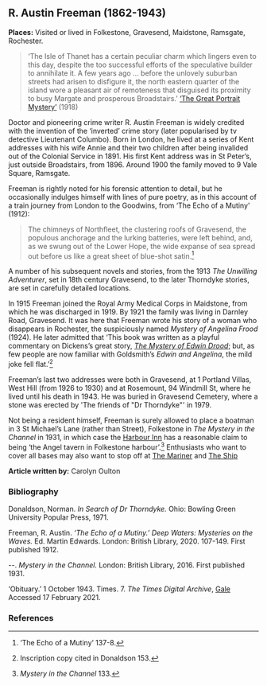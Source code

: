 ## R. Austin Freeman (1862-1943)

**Places:** Visited or lived in Folkestone, Gravesend, Maidstone, Ramsgate, Rochester.

>‘The Isle of Thanet has a certain peculiar charm which lingers even to this day, despite the too successful efforts of the speculative builder to annihilate it. A few years ago … before the unlovely suburban streets had arisen to disfigure it, the north eastern quarter of the island wore a pleasant air of remoteness that disguised its proximity to busy Margate and prosperous Broadstairs.’ 
[‘The Great Portrait Mystery’](http://gutenberg.net.au/ebooks05/0500471.txt) (1918)

Doctor and pioneering crime writer R. Austin Freeman is widely credited with the invention of the ‘inverted’ crime story (later popularised by tv detective Lieutenant Columbo). Born in London, he lived at a series of Kent addresses with his wife Annie and their two children after being invalided out of the Colonial Service in 1891.
His first Kent address was in St Peter’s, just outside Broadstairs, from 1896. Around 1900 the family moved to 9 Vale Square, Ramsgate.  

Freeman is rightly noted for his forensic attention to detail, but he occasionally indulges himself with lines of pure poetry, as in this account of a train journey from London to the Goodwins, from ‘The Echo of a Mutiny’ (1912):

>The chimneys of Northfleet, the clustering roofs of Gravesend, the populous anchorage and the lurking batteries, were left behind, and, as we swung out of the Lower Hope, the wide expanse of sea spread out before us like a great sheet of blue-shot satin.[^ref1] 

A number of his subsequent novels and stories, from the 1913 _The Unwilling Adventurer_, set in 18th century Gravesend, to the later Thorndyke stories, are set in carefully detailed locations. 

In 1915 Freeman joined the Royal Army Medical Corps in Maidstone, from which he was discharged in 1919. By 1921 the family was living in Darnley Road, Gravesend. It was here that Freeman wrote his story of a woman who disappears in Rochester, the suspiciously named _Mystery of Angelina Frood_ (1924). He later admitted that ‘This book was written as a playful commentary on Dickens’s great story, [_The Mystery of Edwin Drood_](/dickens/edwin-drood-curated-walk); but, as few people are now familiar with Goldsmith’s _Edwin and Angelina_, the mild joke fell flat.’[^ref2] 

Freeman’s last two addresses were both in Gravesend, at 1 Portland Villas, West Hill (from 1926 to 1930) and at Rosemount, 94 Windmill St, where he lived until his death in 1943. He was buried in Gravesend Cemetery, where a stone was erected by 'The friends of "Dr Thorndyke"' in 1979.

Not being a resident himself, Freeman is surely allowed to place a boatman in 3 St Michael’s Lane (rather than Street), Folkestone in _The Mystery in the Channel_ in 1931, in which case the [Harbour Inn](http://www.dover-kent.com/Harbour-Inn-Folkestone.html) has a reasonable claim to being ‘the Angel tavern in Folkestone harbour’.[^ref3]  Enthusiasts who want to cover all bases may also want to stop off at [The Mariner]( http://www.dover-kent.com/Mariner-Folkestone.html) and [The Ship]( http://www.dover-kent.com/Ship-Inn-Folkestone.html)

**Article written by:** Carolyn Oulton

### Bibliography

Donaldson, Norman. _In Search of Dr Thorndyke._ Ohio: Bowling Green University Popular Press, 1971.   

Freeman, R. Austin. _‘The Echo of a Mutiny.’ Deep Waters: Mysteries on the Waves._ Ed. Martin Edwards. London: British Library, 2020. 107-149. First published 1912.

--. _Mystery in the Channel._ London: British Library, 2016. First published 1931.

‘Obituary.’ 1 October 1943. Times. 7. _The Times Digital Archive_, [Gale](link.gale.com/apps/doc/CS119618881/GDCS?u=ccc_uni&sid=GDCS&xid=c53573ce.) Accessed 17 February 2021.

### References

[^ref1]:  ‘The Echo of a Mutiny’ 137-8.   
[^ref2]:  Inscription copy cited in Donaldson 153.   
[^ref3]:  _Mystery in the Channel_ 133.   


